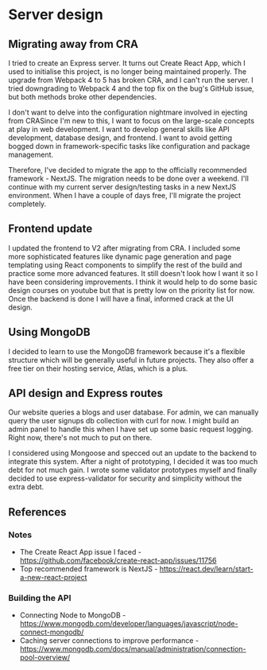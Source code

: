 # Server design
## Migrating away from CRA
I tried to create an Express server. It turns out Create React App, which I used to initialise this project, is no longer being maintained properly. The upgrade from Webpack 4 to 5 has broken CRA, and I can't run the server. I tried downgrading to Webpack 4 and the top fix on the bug's GitHub issue, but both methods broke other dependencies.

I don't want to delve into the configuration nightmare involved in ejecting from CRASince I'm new to this, I want to focus on the large-scale concepts at play in web development. I want to develop general skills like API development, database design, and frontend. I want to avoid getting bogged down in framework-specific tasks like configuration and package management.

Therefore, I've decided to migrate the app to the officially recommended framework - NextJS. The migration needs to be done over a weekend. I'll continue with my current server design/testing tasks in a new NextJS environment. When I have a couple of days free, I'll migrate the project completely.

## Frontend update
I updated the frontend to V2 after migrating from CRA. I included some more sophisticated features like dynamic page generation and page templating using React components to simplify the rest of the build and practice some more advanced features. It still doesn't look how I want it so I have been considering improvements. I think it would help to do some basic design courses on youtube but that is pretty low on the priority list for now. Once the backend is done I will have a final, informed crack at the UI design.

## Using MongoDB
I decided to learn to use the MongoDB framework because it's a flexible structure which will be generally useful in future projects. They also offer a free tier on their hosting service, Atlas, which is a plus.

## API design and Express routes
Our website queries a blogs and user database. For admin, we can manually query the user signups db collection with curl for now. I might build an admin panel to handle this when I have set up some basic request logging. Right now, there's not much to put on there.

I considered using Mongoose and specced out an update to the backend to integrate this system. After a night of prototyping, I decided it was too much debt for not much gain. I wrote some validator prototypes myself and finally decided to use express-validator for security and simplicity without the extra debt.


## References
### Notes
* The Create React App issue I faced - https://github.com/facebook/create-react-app/issues/11756
* Top recommended framework is NextJS - https://react.dev/learn/start-a-new-react-project

### Building the API
* Connecting Node to MongoDB - https://www.mongodb.com/developer/languages/javascript/node-connect-mongodb/
* Caching server connections to improve performance - https://www.mongodb.com/docs/manual/administration/connection-pool-overview/

